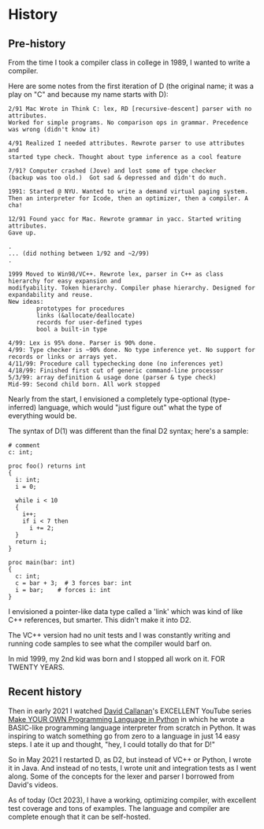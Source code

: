 # History

## Pre-history

From the time I took a compiler class in college in 1989, I wanted to write a compiler.

Here are some notes from the first iteration of D (the original name; it was a play on "C"
and because my name starts with D):

```
2/91 Mac Wrote in Think C: lex, RD [recursive-descent] parser with no attributes.
Worked for simple programs. No comparison ops in grammar. Precedence was wrong (didn't know it)

4/91 Realized I needed attributes. Rewrote parser to use attributes and
started type check. Thought about type inference as a cool feature

7/91? Computer crashed (Jove) and lost some of type checker
(backup was too old.)  Got sad & depressed and didn't do much.

1991: Started @ NYU. Wanted to write a demand virtual paging system.
Then an interpreter for Icode, then an optimizer, then a compiler. A cha!

12/91 Found yacc for Mac. Rewrote grammar in yacc. Started writing attributes.
Gave up.

.
... (did nothing between 1/92 and ~2/99)
.

1999 Moved to Win98/VC++. Rewrote lex, parser in C++ as class hierarchy for easy expansion and
modifyability. Token hierarchy. Compiler phase hierarchy. Designed for expandability and reuse.
New ideas:
        prototypes for procedures
        links (&allocate/deallocate)
        records for user-defined types
        bool a built-in type

4/99: Lex is 95% done. Parser is 90% done.
4/99: Type checker is ~90% done. No type inference yet. No support for records or links or arrays yet.
4/11/99: Procedure call typechecking done (no inferences yet)
4/18/99: Finished first cut of generic command-line processor
5/3/99: array definition & usage done (parser & type check)
Mid-99: Second child born. All work stopped
```

Nearly from the start, I envisioned a completely type-optional (type-inferred) language, which
would "just figure out" what the type of everything would be.

The syntax of D(1) was different than the final D2 syntax; here's a sample:

```
# comment
c: int;

proc foo() returns int
{
  i: int;
  i = 0;

  while i < 10
  {
    i++;
    if i < 7 then
      i += 2;
  }
  return i;
}

proc main(bar: int)
{
  c: int;
  c = bar + 3;  # 3 forces bar: int
  i = bar;    # forces i: int
}
```

I envisioned a pointer-like data type called a 'link' which was kind of like C++ references, but
smarter. This didn't make it into D2.

The VC++ version had no unit tests and I was constantly writing and running code samples to see
what the compiler would barf on.

In mid 1999, my 2nd kid was born and I stopped all work on it. FOR TWENTY YEARS.

## Recent history

Then in early 2021 I watched [David Callanan](https://david.callanan.ie/)'s EXCELLENT YouTube 
series
[Make YOUR OWN Programming Language in Python](https://www.youtube.com/playlist?list=PLZQftyCk7_SdoVexSmwy_tBgs7P0b97yD)
in which he wrote a BASIC-like programming language interpreter from scratch in Python. It was
inspiring to watch something go from zero to a language in just 14 easy steps. I ate it up and
thought, "hey, I could totally do that for D!"

So in May 2021 I restarted D, as D2, but instead of VC++ or Python, I wrote it in Java. And instead
of no tests, I wrote unit and integration tests as I went along. Some of the concepts for the lexer
and parser I borrowed from David's videos.

As of today (Oct 2023), I have a working, optimizing compiler, with excellent test coverage and
tons of examples. The language and compiler are complete enough that it can be self-hosted.
